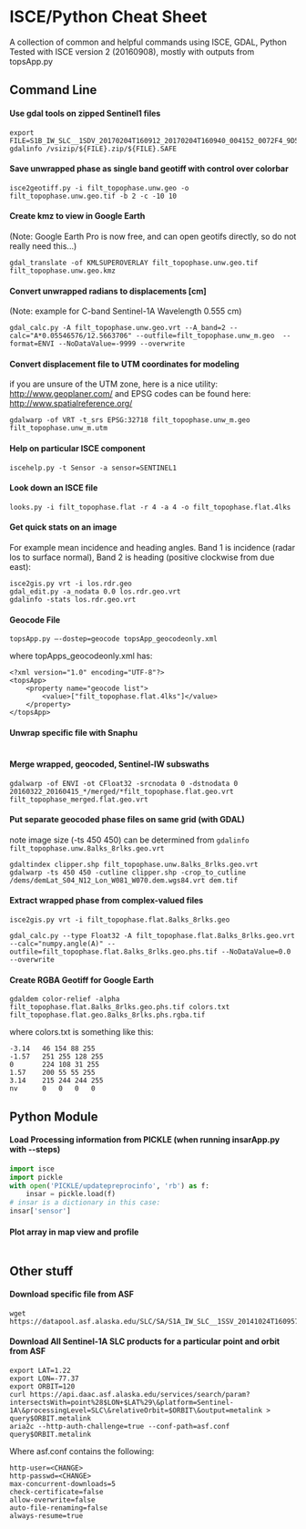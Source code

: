 # ISCE/Python Cheat Sheet

A collection of common and helpful commands using ISCE, GDAL, Python
Tested with ISCE version 2 (20160908), mostly with outputs from topsApp.py

## Command Line

#### Use gdal tools on zipped Sentinel1 files
```
export FILE=S1B_IW_SLC__1SDV_20170204T160912_20170204T160940_004152_0072F4_9D51
gdalinfo /vsizip/${FILE}.zip/${FILE}.SAFE
```

#### Save unwrapped phase as single band geotiff with control over colorbar
```
isce2geotiff.py -i filt_topophase.unw.geo -o filt_topophase.unw.geo.tif -b 2 -c -10 10
```

#### Create kmz to view in Google Earth 
(Note: Google Earth Pro is now free, and can open geotifs directly, so do not really need this...)
```
gdal_translate -of KMLSUPEROVERLAY filt_topophase.unw.geo.tif filt_topophase.unw.geo.kmz
```

#### Convert unwrapped radians to displacements [cm]
(Note: example for C-band Sentinel-1A Wavelength 0.555 cm)
```
gdal_calc.py -A filt_topophase.unw.geo.vrt --A_band=2 --calc="A*0.05546576/12.5663706" --outfile=filt_topophase.unw_m.geo  --format=ENVI --NoDataValue=-9999 --overwrite
```

#### Convert displacement file to UTM coordinates for modeling
if you are unsure of the UTM zone, here is a nice utility: http://www.geoplaner.com/ 
and EPSG codes can be found here: http://www.spatialreference.org/
```
gdalwarp -of VRT -t_srs EPSG:32718 filt_topophase.unw_m.geo filt_topophase.unw_m.utm
```


#### Help on particular ISCE component
```
iscehelp.py -t Sensor -a sensor=SENTINEL1
```

#### Look down an ISCE file
```
looks.py -i filt_topophase.flat -r 4 -a 4 -o filt_topophase.flat.4lks 
```

#### Get quick stats on an image
For example mean incidence and heading angles. Band 1 is incidence (radar los to surface normal), Band 2 is heading (positive clockwise from due east):
```
isce2gis.py vrt -i los.rdr.geo
gdal_edit.py -a_nodata 0.0 los.rdr.geo.vrt
gdalinfo -stats los.rdr.geo.vrt
```

#### Geocode File
```
topsApp.py —-dostep=geocode topsApp_geocodeonly.xml
```

where topApps_geocodeonly.xml has:
```
<?xml version="1.0" encoding="UTF-8"?>
<topsApp>
	<property name="geocode list">
		<value>["filt_topophase.flat.4lks"]</value>
	</property>
</topsApp> 
```


#### Unwrap specific file with Snaphu
```
```

#### Merge wrapped, geocoded, Sentinel-IW subswaths
```
gdalwarp -of ENVI -ot CFloat32 -srcnodata 0 -dstnodata 0 20160322_20160415_*/merged/*filt_topophase.flat.geo.vrt filt_topophase_merged.flat.geo.vrt
```

#### Put separate geocoded phase files on same grid (with GDAL)
note image size (-ts 450 450) can be determined from `gdalinfo filt_topophase.unw.8alks_8rlks.geo.vrt`
```
gdaltindex clipper.shp filt_topophase.unw.8alks_8rlks.geo.vrt
gdalwarp -ts 450 450 -cutline clipper.shp -crop_to_cutline /dems/demLat_S04_N12_Lon_W081_W070.dem.wgs84.vrt dem.tif
```

#### Extract wrapped phase from complex-valued files
```
isce2gis.py vrt -i filt_topophase.flat.8alks_8rlks.geo

gdal_calc.py --type Float32 -A filt_topophase.flat.8alks_8rlks.geo.vrt --calc="numpy.angle(A)" --outfile=filt_topophase.flat.8alks_8rlks.geo.phs.tif --NoDataValue=0.0 --overwrite
```

#### Create RGBA Geotiff for Google Earth
```
gdaldem color-relief -alpha filt_topophase.flat.8alks_8rlks.geo.phs.tif colors.txt filt_topophase.flat.geo.8alks_8rlks.phs.rgba.tif
```
where colors.txt is something like this:
```
-3.14   46 154 88 255
-1.57   251 255 128 255
0       224 108 31 255
1.57    200 55 55 255
3.14    215 244 244 255
nv      0   0   0   0
```

## Python Module

#### Load Processing information from PICKLE (when running insarApp.py with --steps)
```python
import isce
import pickle
with open('PICKLE/updatepreprocinfo', 'rb') as f:
    insar = pickle.load(f)
# insar is a dictionary in this case:
insar['sensor']
``` 

#### Plot array in map view and profile
```
```


## Other stuff

#### Download specific file from ASF 
```
wget https://datapool.asf.alaska.edu/SLC/SA/S1A_IW_SLC__1SSV_20141024T160957_20141024T161028_002973_003616_3171.zip
```

#### Download All Sentinel-1A SLC products for a particular point and orbit from ASF
```
export LAT=1.22
export LON=-77.37
export ORBIT=120
curl https://api.daac.asf.alaska.edu/services/search/param?intersectsWith=point%28$LON+$LAT%29\&platform=Sentinel-1A\&processingLevel=SLC\&relativeOrbit=$ORBIT\&output=metalink > query$ORBIT.metalink
aria2c --http-auth-challenge=true --conf-path=asf.conf query$ORBIT.metalink
```
Where asf.conf contains the following:
```
http-user=<CHANGE>
http-passwd=<CHANGE>
max-concurrent-downloads=5
check-certificate=false
allow-overwrite=false
auto-file-renaming=false
always-resume=true
```


